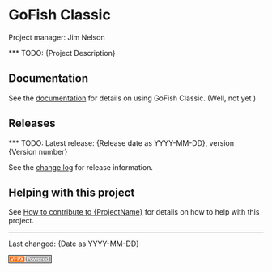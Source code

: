 # GoFish Classic

Project manager: Jim Nelson

*** TODO: {Project Description}

## Documentation

See the [documentation](docs/documentation.md) for details on using GoFish Classic.  (Well, not yet )

## Releases

*** TODO: Latest release: {Release date as YYYY-MM-DD}, version {Version number}

See the [change log](ChangeLog.md) for release information.

## Helping with this project

See [How to contribute to {ProjectName}](.github/CONTRIBUTING.md) for details on how to help with this project.

----
Last changed: {Date as YYYY-MM-DD}

![](images/vfpxpoweredby_alternative.gif)